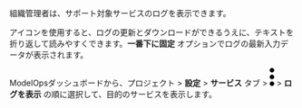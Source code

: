 組織管理者は、サポート対象サービスのログを表示できます。

アイコンを使用すると、ログの更新とダウンロードができるうえに、テキストを折り返して読みやすくできます。**一番下に固定** オプションでログの最新入力データが表示されます。

ModelOpsダッシュボードから、プロジェクト > **設定** > **サービス** タブ > ![縦三点メニュー](Images/zsz1597101912145.svg) > **ログを表示** の順に選択して、目的のサービスを表示します。

